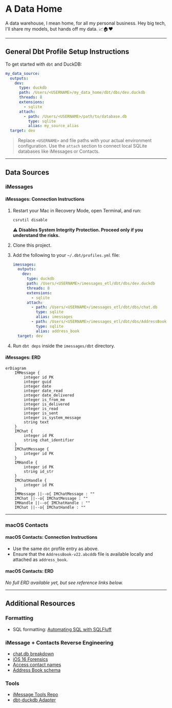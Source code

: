 # A Data Home

A data warehouse, I mean home, for all my personal business. Hey big tech, I'll share my models, but hands off my data. 📈🏠❤️

---

## General Dbt Profile Setup Instructions

To get started with `dbt` and DuckDB:

```yaml
my_data_source:
  outputs:
    dev:
      type: duckdb
      path: /Users/<USERNAME>/my_data_home/dbt/dbs/dev.duckdb
      threads: 8
      extensions:
        - sqlite
      attach:
        - path: /Users/<USERNAME>/path/to/database.db
          type: sqlite
          alias: my_source_alias
  target: dev
```

> Replace `<USERNAME>` and file paths with your actual environment configuration. Use the `attach` section to connect local SQLite databases like iMessages or Contacts.

---

## Data Sources

### iMessages

#### iMessages: Connection Instructions

1. Restart your Mac in Recovery Mode, open Terminal, and run:  
   ```bash
   csrutil disable
   ```  
   ⚠️ **Disables System Integrity Protection. Proceed only if you understand the risks.**

2. Clone this project.

3. Add the following to your `~/.dbt/profiles.yml` file:
   ```yaml
   imessages:
     outputs:
       dev:
         type: duckdb
         path: /Users/<USERNAME>/imessages_etl/dbt/dbs/dev.duckdb
         threads: 8
         extensions:
           - sqlite
         attach:
           - path: /Users/<USERNAME>/imessages_etl/dbt/dbs/chat.db
             type: sqlite
             alias: imessages
           - path: /Users/<USERNAME>/imessages_etl/dbt/dbs/AddressBook-v22.abcddb
             type: sqlite
             alias: address_book
     target: dev
   ```
4. Run `dbt deps` inside the `imessages/dbt` directory.

#### iMessages: ERD

```mermaid
erDiagram
    IMMessage {
        integer id PK
        integer guid
        integer date
        integer date_read
        integer date_delivered
        integer is_from_me
        integer is_delivered
        integer is_read
        integer is_sent
        integer is_system_message
        string text
    }
    IMChat {
        integer id PK
        string chat_identifier
    }
    IMChatMessage {
        integer id PK
    }
    IMHandle {
        integer id PK
        string id_str
    }
    IMChatHandle {
        integer id PK
    }
    IMMessage ||--o{ IMChatMessage : ""
    IMChat ||--o{ IMChatMessage : ""
    IMHandle ||--o{ IMChatHandle : ""
    IMChat ||--o{ IMChatHandle : ""
```

---

### macOS Contacts

#### macOS Contacts: Connection Instructions

- Use the same `dbt` profile entry as above.
- Ensure that the `AddressBook-v22.abcddb` file is available locally and attached as `address_book`.

#### macOS Contacts: ERD


_No full ERD available yet, but see reference links below._

---

## Additional Resources

### Formatting

- SQL formatting: [Automating SQL with SQLFluff](https://medium.com/@alice_thomaz/automating-sql-code-formatting-with-sqlfluff-4723779f19c6)

### iMessage + Contacts Reverse Engineering

- [chat.db breakdown](https://apple.stackexchange.com/questions/421665/how-specificially-do-i-read-a-chat-db-file)
- [iOS 16 Forensics](https://www.magnetforensics.com/blog/ios-16-what-digital-investigators-need-to-know/)
- [Access contact names](https://apple.stackexchange.com/questions/321521/can-i-access-contact-names-in-chat-db)
- [Address Book schema](https://michaelwornow.net/2024/12/24/mac-address-book-schema)

### Tools

- [iMessage Tools Repo](https://github.com/my-other-github-account/imessage_tools)
- [dbt-duckdb Adapter](https://github.com/duckdb/dbt-duckdb?tab=readme-ov-file)
